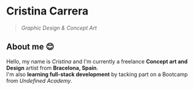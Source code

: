 # **Cristina Carrera**

> _Graphic Design & Concept Art_

## About me 😊

Hello, my name is _Cristina_ and I'm currently a freelance **Concept art and Design** artist from **Bracelona, Spain**.   
I'm also **learning full-stack development** by tacking part on a Bootcamp from *Undefined Academy*.
